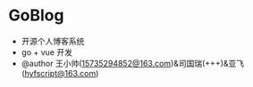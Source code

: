 # GoBlog

* 开源个人博客系统
* go + vue 开发
* @author 王小帅(15735294852@163.com)&司国瑞(+++)&亚飞(hyfscript@163.com)
